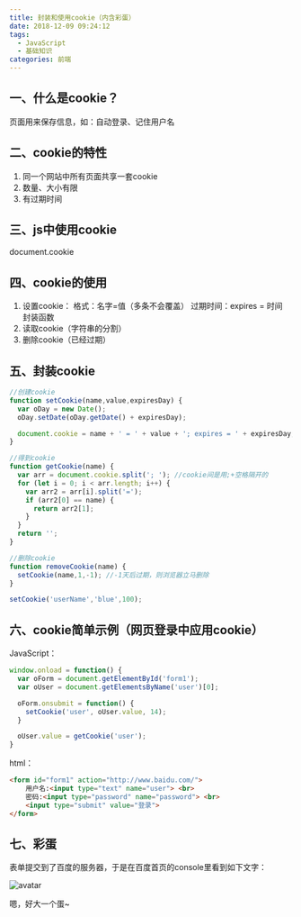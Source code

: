 ```yaml
---
title: 封装和使用cookie（内含彩蛋）
date: 2018-12-09 09:24:12
tags: 
  - JavaScript
  - 基础知识
categories: 前端  
---
```


## 一、什么是cookie？

页面用来保存信息，如：自动登录、记住用户名

## 二、cookie的特性
1. 同一个网站中所有页面共享一套cookie
2. 数量、大小有限
3. 有过期时间

## 三、js中使用cookie
document.cookie

## 四、cookie的使用
1. 设置cookie：
格式：名字=值（多条不会覆盖）
过期时间：expires = 时间
封装函数
2. 读取cookie（字符串的分割）
3. 删除cookie（已经过期）

## 五、封装cookie
``` js
//创建cookie
function setCookie(name,value,expiresDay) {
  var oDay = new Date();
  oDay.setDate(oDay.getDate() + expiresDay);

  document.cookie = name + ' = ' + value + '; expires = ' + expiresDay;
}

//得到cookie
function getCookie(name) {
  var arr = document.cookie.split('; '); //cookie间是用;+空格隔开的
  for (let i = 0; i < arr.length; i++) {
    var arr2 = arr[i].split('=');
    if (arr2[0] == name) {
      return arr2[1];
    }
  }
  return '';
}

//删除cookie
function removeCookie(name) {
  setCookie(name,1,-1); //-1天后过期，则浏览器立马删除
}

setCookie('userName','blue',100);
```

## 六、cookie简单示例（网页登录中应用cookie）
JavaScript：
``` js
window.onload = function() {
  var oForm = document.getElementById('form1');
  var oUser = document.getElementsByName('user')[0];

  oForm.onsubmit = function() {
    setCookie('user', oUser.value, 14);
  }

  oUser.value = getCookie('user');
}
```

html：
``` html
<form id="form1" action="http://www.baidu.com/">
    用户名:<input type="text" name="user"> <br>
    密码:<input type="password" name="password"> <br>
    <input type="submit" value="登录">
</form>
```

## 七、彩蛋

表单提交到了百度的服务器，于是在百度首页的console里看到如下文字：

![avatar](https://img2018.cnblogs.com/blog/1549437/201812/1549437-20181209092717853-1388520748.png)

嗯，好大一个蛋~